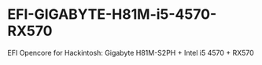 # EFI-GIGABYTE-H81M-i5-4570-RX570
EFI Opencore for Hackintosh: Gigabyte H81M-S2PH + Intel i5 4570 + RX570
